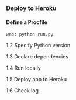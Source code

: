 ### Deploy to Heroku

#### Define a Procfile
```
web: python run.py
```
   
   1.2 Specify Python version
   
   1.3 Declare dependencies
   
   1.4 Run locally
   
   1.5 Deploy app to Heroku
   
   1.6 Check log
